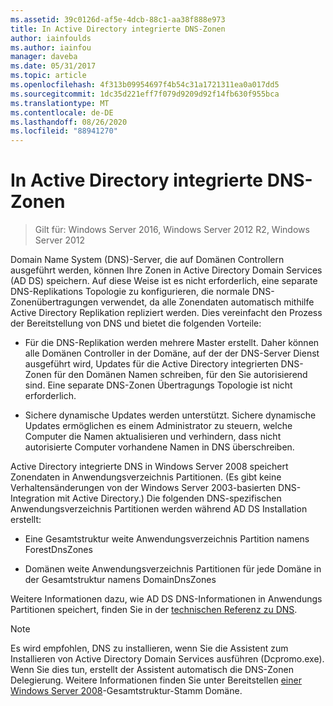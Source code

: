 ```yaml
---
ms.assetid: 39c0126d-af5e-4dcb-88c1-aa38f888e973
title: In Active Directory integrierte DNS-Zonen
author: iainfoulds
ms.author: iainfou
manager: daveba
ms.date: 05/31/2017
ms.topic: article
ms.openlocfilehash: 4f313b09954697f4b54c31a1721311ea0a017dd5
ms.sourcegitcommit: 1dc35d221eff7f079d9209d92f14fb630f955bca
ms.translationtype: MT
ms.contentlocale: de-DE
ms.lasthandoff: 08/26/2020
ms.locfileid: "88941270"
---
```

# <a name="active-directory-integrated-dns-zones"></a>In Active Directory integrierte DNS-Zonen

> Gilt für: Windows Server 2016, Windows Server 2012 R2, Windows Server 2012

Domain Name System (DNS)-Server, die auf Domänen Controllern ausgeführt werden, können Ihre Zonen in Active Directory Domain Services (AD DS) speichern. Auf diese Weise ist es nicht erforderlich, eine separate DNS-Replikations Topologie zu konfigurieren, die normale DNS-Zonenübertragungen verwendet, da alle Zonendaten automatisch mithilfe Active Directory Replikation repliziert werden. Dies vereinfacht den Prozess der Bereitstellung von DNS und bietet die folgenden Vorteile:

- Für die DNS-Replikation werden mehrere Master erstellt. Daher können alle Domänen Controller in der Domäne, auf der der DNS-Server Dienst ausgeführt wird, Updates für die Active Directory integrierten DNS-Zonen für den Domänen Namen schreiben, für den Sie autorisierend sind. Eine separate DNS-Zonen Übertragungs Topologie ist nicht erforderlich.

- Sichere dynamische Updates werden unterstützt. Sichere dynamische Updates ermöglichen es einem Administrator zu steuern, welche Computer die Namen aktualisieren und verhindern, dass nicht autorisierte Computer vorhandene Namen in DNS überschreiben.

Active Directory integrierte DNS in Windows Server 2008 speichert Zonendaten in Anwendungsverzeichnis Partitionen. (Es gibt keine Verhaltensänderungen von der Windows Server 2003-basierten DNS-Integration mit Active Directory.) Die folgenden DNS-spezifischen Anwendungsverzeichnis Partitionen werden während AD DS Installation erstellt:

- Eine Gesamtstruktur weite Anwendungsverzeichnis Partition namens ForestDnsZones

- Domänen weite Anwendungsverzeichnis Partitionen für jede Domäne in der Gesamtstruktur namens DomainDnsZones

Weitere Informationen dazu, wie AD DS DNS-Informationen in Anwendungs Partitionen speichert, finden Sie in der [technischen Referenz zu DNS](/previous-versions/windows/it-pro/windows-server-2003/cc779926(v=ws.10)).

> [!NOTE]
> Es wird empfohlen, DNS zu installieren, wenn Sie die Assistent zum Installieren von Active Directory Domain Services ausführen (Dcpromo.exe). Wenn Sie dies tun, erstellt der Assistent automatisch die DNS-Zonen Delegierung. Weitere Informationen finden Sie unter Bereitstellen [einer Windows Server 2008](/previous-versions/windows/it-pro/windows-server-2008-r2-and-2008/cc731174(v=ws.10))-Gesamtstruktur-Stamm Domäne.
